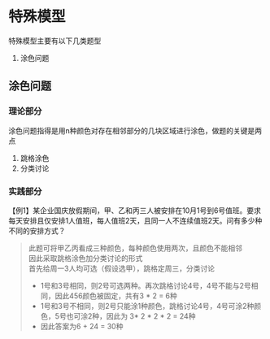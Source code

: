 # 特殊模型

特殊模型主要有以下几类题型

1. 涂色问题





## 涂色问题

### 理论部分

涂色问题指得是用n种颜色对存在相邻部分的几块区域进行涂色，做题的关键是两点

1. 跳格涂色
2. 分类讨论



### 实践部分

【例1】某企业国庆放假期间，甲、乙和丙三人被安排在10月1号到6号值班。要求每天安排且仅安排1人值班，每人值班2天，且同一人不连续值班2天。问有多少种不同的安排方式？



> 此题可将甲乙丙看成三种颜色，每种颜色使用两次，且颜色不能相邻\
> 因此采取跳格涂色加分类讨论的形式\
> 首先给周一3人均可选（假设选甲），跳格定周三，分类讨论
>
> * 1号和3号相同，则2号可选两种。再次跳格讨论4号，4号不能与2号相同，因此456颜色被固定，共有3 \* 2 = 6种
> * 1号和3号不相同，则2号只能涂1种颜色，跳格讨论4号，4号可涂2种颜色，5号也可涂2种，因此为 3\* 2 \* 2 \* 2 = 24种
> * 因此答案为6 + 24 = 30种
